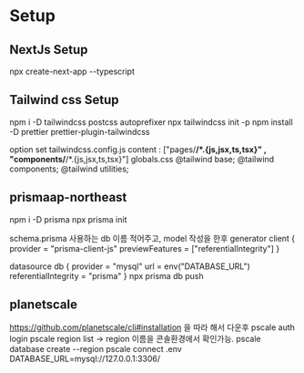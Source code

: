# Setup

## NextJs Setup

npx create-next-app --typescript

## Tailwind css Setup

npm i -D tailwindcss postcss autoprefixer
npx tailwindcss init -p
npm install -D prettier prettier-plugin-tailwindcss

option set
tailwindcss.config.js
content : ["pages/**/*.{js,jsx,ts,tsx}" , "components/**/*.{js,jsx,ts,tsx}"]
globals.css
@tailwind base;
@tailwind components;
@tailwind utilities;

## prismaap-northeast

npm i -D prisma
npx prisma init

schema.prisma
사용하는 db 이름 적어주고,
model 작성을 한후
generator client {
provider = "prisma-client-js"
previewFeatures = ["referentialIntegrity"]
}

datasource db {
provider = "mysql"
url = env("DATABASE_URL")
referentialIntegrity = "prisma"
}
npx prisma db push

## planetscale

https://github.com/planetscale/cli#installation 을 따라 해서 다운후
pscale auth login
pscale region list -> region 이름을 콘솔환경에서 확인가능.
pscale database create <database name> --region <region name>
pscale connect <database name>
.env
DATABASE_URL=mysql://127.0.0.1:3306/<databas name>
